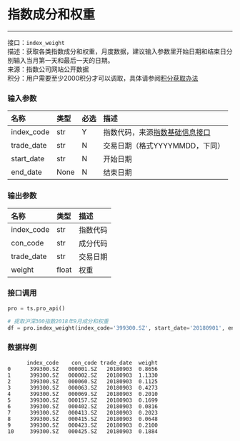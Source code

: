 # 指数成分和权重

---

接口：`index_weight`  
描述：获取各类指数成分和权重，月度数据，建议输入参数里开始日期和结束日分别输入当月第一天和最后一天的日期。  
来源：指数公司网站公开数据  
积分：用户需要至少2000积分才可以调取，具体请参阅[积分获取办法](https://tushare.pro/document/1?doc_id=13)

### 输入参数

| 名称       | 类型 | 必选 | 描述                                                                       |
| :--------- | :--- | :--- | :------------------------------------------------------------------------- |
| index_code | str  | Y    | 指数代码，来源[指数基础信息接口](https://tushare.pro/document/2?doc_id=94) |
| trade_date | str  | N    | 交易日期（格式YYYYMMDD，下同）                                             |
| start_date | str  | N    | 开始日期                                                                   |
| end_date   | None | N    | 结束日期                                                                   |

### 输出参数

| 名称       | 类型  | 描述     |
| :--------- | :---- | :------- |
| index_code | str   | 指数代码 |
| con_code   | str   | 成分代码 |
| trade_date | str   | 交易日期 |
| weight     | float | 权重     |

### 接口调用

```python
pro = ts.pro_api()

# 提取沪深300指数2018年9月成分和权重
df = pro.index_weight(index_code='399300.SZ', start_date='20180901', end_date='20180930')
````

### 数据样例

```
      index_code    con_code trade_date  weight
0      399300.SZ   000001.SZ   20180903  0.8656
1      399300.SZ   000002.SZ   20180903  1.1330
2      399300.SZ   000060.SZ   20180903  0.1125
3      399300.SZ   000063.SZ   20180903  0.4273
4      399300.SZ   000069.SZ   20180903  0.2010
5      399300.SZ   000157.SZ   20180903  0.1699
6      399300.SZ   000402.SZ   20180903  0.0816
7      399300.SZ   000413.SZ   20180903  0.2023
8      399300.SZ   000415.SZ   20180903  0.0648
9      399300.SZ   000423.SZ   20180903  0.2100
10     399300.SZ   000425.SZ   20180903  0.1884
